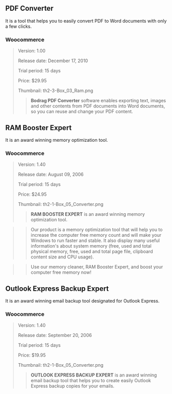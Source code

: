 PDF Converter
---------------------

It is a tool that helps you to easily convert PDF to Word documents with only a few clicks.

### Woocommerce

> Version: 1.00
> 
> Release date: December 17, 2010
>
> Trial period: 15 days
>
> Price: $29.95
>
> Thumbnail: th2-3-Box_03_Ram.png
>
>> **Bodrag PDF Converter** software enables exporting text, images and other contents from PDF documents into Word documents, so you can reuse and change your PDF content.


RAM Booster Expert
---------------------

It is an award winning memory optimization tool.

### Woocommerce

> Version: 1.40
> 
> Release date: August 09, 2006
>
> Trial period: 15 days
>
> Price: $24.95
>
> Thumbnail: th2-1-Box_05_Converter.png
>
>> **RAM BOOSTER EXPERT** is an award winning memory optimization tool.
   
>> Our product is a memory optimization tool that will help you to increase the computer free memory count and will make your Windows to run faster and stable.
   It also display many useful information's about system memory (free, used and total physical memory, free, used and total page file, clipboard content size and CPU usage).
   
>> Use our memory cleaner, RAM Booster Expert, and boost your computer free memory now!


Outlook Express Backup Expert
---------------------

It is an award winning email backup tool designated for Outlook Express.

### Woocommerce

> Version: 1.40
> 
> Release date: September 20, 2006
>
> Trial period: 15 days
>
> Price: $19.95
>
> Thumbnail: th2-1-Box_05_Converter.png
>
>> **OUTLOOK EXPRESS BACKUP EXPERT** is an award winning email backup tool that helps you to create easily Outlook Express backup copies for your emails.



